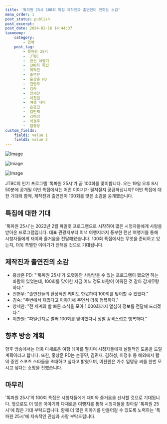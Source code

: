 ```yaml
---
title: '톡파원 25시 100회 특집 제작진과 출연진이 전하는 소감'
menu_order: 1
post_status: publish
post_excerpt: 
post_date: 2024-02-16 14:44:37
taxonomy:
    category:
        - 연예
    post_tag:
        - 톡파원 25시
        -  JTBC
        -  랜선 여행기
        -  100회 특집
        -  제작진
        -  출연진
        -  홍상훈 PD
        -  전현무
        -  김숙
        -  양세찬
        -  이찬원
        -  여행 테마
        -  손흥민
        -  김민재
        -  김하성
        -  이정후
        -  임영웅
custom_fields:
    field1: value 1
    field2: value 2
---
```


![Image](https://ssl.pstatic.net/mimgnews/image/311/2024/02/15/0001691926_001_20240215150801375.jpg?type=w540)

![Image](https://mimgnews.pstatic.net/image/311/2024/02/15/0001691926_002_20240215150801453.png?type=w540)

![Image](https://ssl.pstatic.net/mimgnews/image/311/2024/02/15/0001691926_003_20240215150801502.png?type=w540)

JTBC의 인기 프로그램 '톡파원 25시'가 곧 100회를 맞이합니다. 오는 19일 오후 8시 50분에 공개될 이번 특집에서는 어떤 이야기가 펼쳐질지 궁금하십니까? 이번 특집에 대한 기대와 함께, 제작진과 출연진이 100회를 맞은 소감을 공개했습니다.
## 특집에 대한 기대
'톡파원 25시'는 2022년 2월 파일럿 프로그램으로 시작하여 많은 시청자들에게 사랑을 받아온 프로그램입니다. 대표 관광지부터 이색 여행지까지 풍부한 랜선 여행기를 통해 시청자들에게 재미와 즐거움을 전달해왔습니다. 100회 특집에서는 무엇을 준비하고 있는지, 더욱 특별한 이야기가 전해질 것으로 기대됩니다.
## 제작진과 출연진의 소감
- 홍상훈 PD: "'톡파원 25시'가 오랫동안 사랑받을 수 있는 프로그램이 됐으면 하는 바람이 있었는데, 100회를 맞이한 지금 어느 정도 바람이 이뤄진 것 같아 감개무량하다."
- 전현무: "출연진들의 환상적인 케미도 한몫하여 100회를 맞이할 수 있었다."
- 김숙: "주변에서 재밌다고 이야기해 주면서 더욱 행복하다."
- 양세찬: "전 세계의 발 빠른 소식을 모아 1,000회까지 열심히 정보를 전달해 드리겠다."
- 이찬원: "파일런치로 벌써 100회를 맞이했다니 정말 감격스럽고 행복하다."
## 향후 방송 계획
향후 방송에서는 더욱 다채로운 여행 테마를 펼치며 시청자들에게 실질적인 도움을 드릴 계획이라고 합니다. 또한, 홍상훈 PD는 손흥민, 김민재, 김하성, 이정후 등 해외에서 활약 중인 스포츠 스타들을 초대하고 싶다고 밝혔으며, 이찬원은 가수 임영웅 씨를 한번 모시고 싶다는 소망을 전했습니다.
## 마무리
'톡파원 25시'의 100회 특집은 시청자들에게 재미와 즐거움을 선사할 것으로 기대됩니다. 앞으로도 더 많은 이야기와 다채로운 여행지를 통해 시청자들을 찾아갈 '톡파원 25시'에 많은 기대 부탁드립니다. 함께 더 많은 이야기를 만들어갈 수 있도록 노력하는 '톡파원 25시'에 지속적인 관심과 사랑 부탁드립니다.
